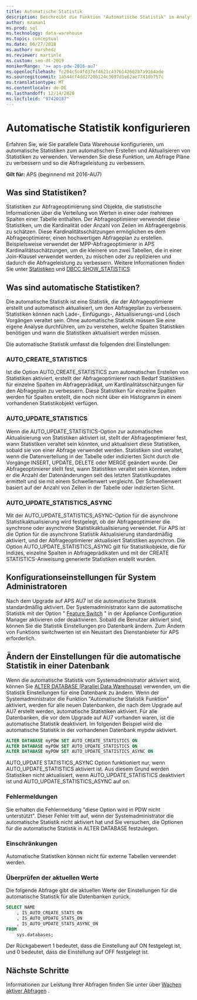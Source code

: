 ```yaml
---
title: Automatische Statistik
description: Beschreibt die Funktion "Automatische Statistik" in Analytics Platform System AU7.
author: mzaman1
ms.prod: sql
ms.technology: data-warehouse
ms.topic: conceptual
ms.date: 06/27/2018
ms.author: murshedz
ms.reviewer: martinle
ms.custom: seo-dt-2019
monikerRange: '>= aps-pdw-2016-au7'
ms.openlocfilehash: fc204c5c4fd37ef4621c4376142662b7a9164ade
ms.sourcegitcommit: 1a544cf4dd2720b124c3697d1e62ae7741db757c
ms.translationtype: MT
ms.contentlocale: de-DE
ms.lasthandoff: 12/14/2020
ms.locfileid: "97420187"
---
```

# <a name="configure-auto-statistics"></a>Automatische Statistik konfigurieren

Erfahren Sie, wie Sie parallele Data Warehouse konfigurieren, um automatische Statistiken zum automatischen Erstellen und Aktualisieren von Statistiken zu verwenden.  Verwenden Sie diese Funktion, um Abfrage Pläne zu verbessern und so die Abfrageleistung zu verbessern.

**Gilt für:** APS (beginnend mit 2016-AU7)

## <a name="what-are-statistics"></a>Was sind Statistiken?
Statistiken zur Abfrageoptimierung sind Objekte, die statistische Informationen über die Verteilung von Werten in einer oder mehreren Spalten einer Tabelle enthalten. Der Abfrageoptimierer verwendet diese Statistiken, um die Kardinalität oder Anzahl von Zeilen im Abfrageergebnis zu schätzen. Diese Kardinalitätsschätzungen ermöglichen es dem Abfrageoptimierer, einen hochwertigen Abfrageplan zu erstellen. Beispielsweise verwendet der MPP-Abfrageoptimierer in APS Kardinalitätsschätzungen, um die kleinere von zwei Tabellen, die in einer Join-Klausel verwendet werden, zu mischen oder zu replizieren und dadurch die Abfrageleistung zu verbessern.  Weitere Informationen finden Sie unter [Statistiken](../relational-databases/statistics/statistics.md) und [DBCC SHOW_STATISTICS](../t-sql/database-console-commands/dbcc-show-statistics-transact-sql.md)

## <a name="what-are-auto-statistics"></a>Was sind automatische Statistiken?
Die automatische Statistik ist eine Statistik, die der Abfrageoptimierer erstellt und automatisch aktualisiert, um den Abfrageplan zu verbessern. Statistiken können nach Lade-, Einfügungs-, Aktualisierungs-und Lösch Vorgängen veraltet sein. Ohne automatische Statistik müssen Sie eine eigene Analyse durchführen, um zu verstehen, welche Spalten Statistiken benötigen und wann die Statistiken aktualisiert werden müssen.

Die automatische Statistik umfasst die folgenden drei Einstellungen: 

### <a name="auto_create_statistics"></a>AUTO_CREATE_STATISTICS
Ist die Option AUTO_CREATE_STATISTICS zum automatischen Erstellen von Statistiken aktiviert, erstellt der Abfrageoptimierer nach Bedarf Statistiken für einzelne Spalten im Abfrageprädikat, um Kardinalitätsschätzungen für den Abfrageplan zu verbessern. Diese Statistiken für einzelne Spalten werden für Spalten erstellt, die noch nicht über ein Histogramm in einem vorhandenen Statistikobjekt verfügen.

### <a name="auto_update_statistics"></a>AUTO_UPDATE_STATISTICS 
Wenn die AUTO_UPDATE_STATISTICS-Option zur automatischen Aktualisierung von Statistiken aktiviert ist, stellt der Abfrageoptimierer fest, wann Statistiken veraltet sein könnten, und aktualisiert diese Statistiken, sobald sie von einer Abfrage verwendet werden. Statistiken sind veraltet, wenn die Datenverteilung in der Tabelle oder indizierten Sicht durch die Vorgänge INSERT, UPDATE, DELETE oder MERGE geändert wurde. Der Abfrageoptimierer stellt fest, wann Statistiken veraltet sein könnten, indem er die Anzahl der Datenänderungen seit des letzten Statistikupdates ermittelt und sie mit einem Schwellenwert vergleicht. Der Schwellenwert basiert auf der Anzahl von Zeilen in der Tabelle oder indizierten Sicht.

### <a name="auto_update_statistics_async"></a>AUTO_UPDATE_STATISTICS_ASYNC
Mit der AUTO_UPDATE_STATISTICS_ASYNC-Option für die asynchrone Statistikaktualisierung wird festgelegt, ob der Abfrageoptimierer die synchrone oder asynchrone Statistikaktualisierung verwendet. Für APS ist die Option für die asynchrone Statistik Aktualisierung standardmäßig aktiviert, und der Abfrageoptimierer aktualisiert Statistiken asynchron. Die Option AUTO_UPDATE_STATISTICS_ASYNC gilt für Statistikobjekte, die für Indizes, einzelne Spalten in Abfrageprädikaten und mit der CREATE STATISTICS-Anweisung generierte Statistiken erstellt wurden.

## <a name="configuration-settings-for-system-administrators"></a>Konfigurationseinstellungen für System Administratoren
Nach dem Upgrade auf APS AU7 ist die automatische Statistik standardmäßig aktiviert. Der Systemadministrator kann die automatische Statistik mit der Option " [Feature Switch](appliance-feature-switch.md) " in der Appliance Configuration Manager aktivieren oder deaktivieren.  Sobald die Benutzer aktiviert sind, können Sie die Statistik Einstellungen pro Datenbank ändern.
Zum Ändern von Funktions switchwerten ist ein Neustart des Dienstanbieter für APS erforderlich.

## <a name="change-auto-statistics-settings-on-a-database"></a>Ändern der Einstellungen für die automatische Statistik in einer Datenbank
Wenn die automatische Statistik vom Systemadministrator aktiviert wird, können Sie [ALTER DATABASE (Parallel Data Warehouse)](../t-sql/statements/alter-database-transact-sql.md?tabs=sqlpdw) verwenden, um die Statistik Einstellungen für eine Datenbank zu ändern. Wenn der Systemadministrator die Funktion "Automatische Statistik Funktion" aktiviert, werden für alle neuen Datenbanken, die nach dem Upgrade auf AU7 erstellt werden, automatische Statistiken aktiviert. Für alle Datenbanken, die vor dem Upgrade auf AU7 vorhanden waren, ist die automatische Statistik deaktiviert. Im folgenden Beispiel wird die automatische Statistik in der vorhandenen Datenbank mypdw aktiviert.

```sql
ALTER DATABASE myPDW SET AUTO_CREATE_STATISTICS ON
ALTER DATABASE myPDW SET AUTO_UPDATE_STATISTICS ON 
ALTER DATABASE myPDW SET AUTO_UPDATE_STATISTICS_ASYNC ON
```
 
AUTO_UPDATE STATISTICS_ASYNC Option funktioniert nur, wenn AUTO_UPDATE_STATISTICS aktiviert ist.  Aus diesem Grund werden Statistiken nicht aktualisiert, wenn AUTO_UPDATE_STATISTICS deaktiviert ist und AUTO_UPDATE_STATISTICS_ASYNC auf on. 

### <a name="error-messages"></a>Fehlermeldungen
Sie erhalten die Fehlermeldung "diese Option wird in PDW nicht unterstützt".  Dieser Fehler tritt auf, wenn der Systemadministrator die automatische Statistik nicht aktiviert hat und Sie versuchen, die Optionen für die automatische Statistik in ALTER DATABASE festzulegen. 

### <a name="limitations-and-restrictions"></a>Einschränkungen
Automatische Statistiken können nicht für externe Tabellen verwendet werden. 

### <a name="check-the-current-values"></a>Überprüfen der aktuellen Werte
Die folgende Abfrage gibt die aktuellen Werte der Einstellungen für die automatische Statistik für alle Datenbanken zurück.

```sql
SELECT NAME
    , IS_AUTO_CREATE_STATS_ON 
    , IS_AUTO_UPDATE_STATS_ON
    , IS_AUTO_UPDATE_STATS_ASYNC_ON
FROM
    sys.databases;
```

Der Rückgabewert 1 bedeutet, dass die Einstellung auf ON festgelegt ist, und 0 bedeutet, dass die Einstellung auf OFF festgelegt ist. 

## <a name="next-steps"></a>Nächste Schritte
Informationen zur Leistung Ihrer Abfragen finden Sie unter über [Wachen aktiver Abfragen](monitoring-active-queries.md) .

